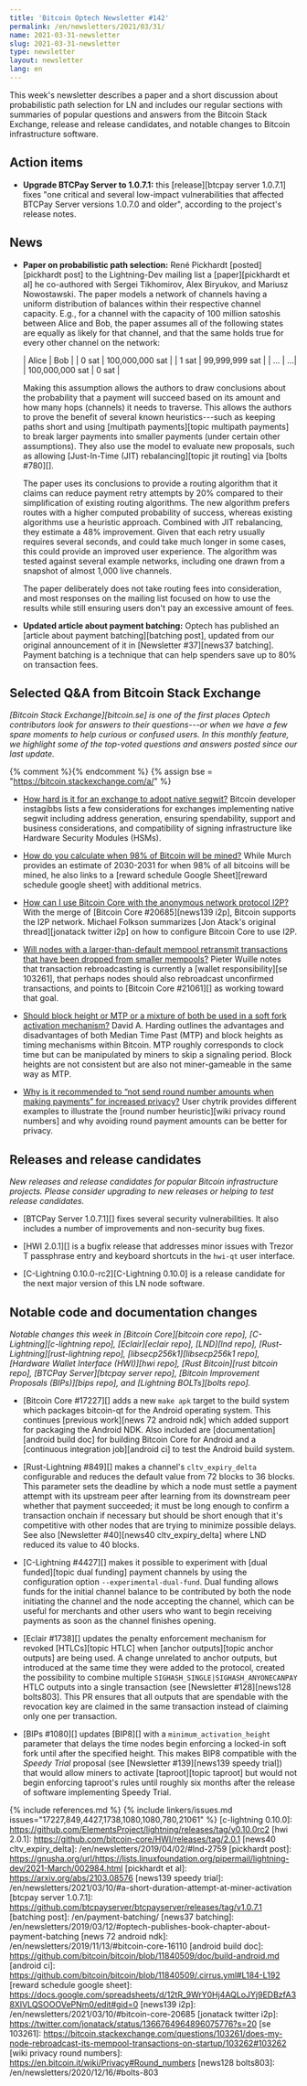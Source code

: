 ```yaml
---
title: 'Bitcoin Optech Newsletter #142'
permalink: /en/newsletters/2021/03/31/
name: 2021-03-31-newsletter
slug: 2021-03-31-newsletter
type: newsletter
layout: newsletter
lang: en
---
```

This week's newsletter describes a paper and a short discussion about
probabilistic path selection for LN and includes our regular sections with
summaries of popular questions and answers from the Bitcoin
Stack Exchange, release and release candidates, and notable changes to
Bitcoin infrastructure software.

## Action items

- **Upgrade BTCPay Server to 1.0.7.1:** this [release][btcpay server
  1.0.7.1] fixes "one critical and several low-impact vulnerabilities
  that affected BTCPay Server versions 1.0.7.0 and older", according to
  the project's release notes.

## News

- **Paper on probabilistic path selection:** René Pickhardt
  [posted][pickhardt post] to the Lightning-Dev mailing list a
  [paper][pickhardt et al] he co-authored with Sergei Tikhomirov, Alex
  Biryukov, and Mariusz Nowostawski.  The paper models a network of
  channels having a uniform distribution of balances within their
  respective channel capacity.  E.g., for a channel with the capacity of
  100 million satoshis between Alice and Bob, the paper assumes all of
  the following states are equally as likely for that channel, and that
  the same holds true for every other channel on the network:

  | Alice | Bob |
  | 0 sat | 100,000,000 sat |
  | 1 sat | 99,999,999 sat |
  | ... | ...|
  | 100,000,000 sat | 0 sat |

  Making this assumption allows the authors to draw conclusions about
  the probability that a payment will succeed based on its amount and how
  many hops (channels) it needs to traverse.  This allows the authors to
  prove the benefit of several known heuristics---such as keeping paths
  short and using [multipath payments][topic multipath payments] to break
  larger payments into smaller payments (under certain other
  assumptions).  They also use the model to evaluate new proposals,
  such as allowing [Just-In-Time (JIT) rebalancing][topic jit routing]
  via [bolts #780][].

  The paper uses its conclusions to provide a routing algorithm that it
  claims can reduce payment retry attempts by 20% compared to their
  simplification of existing routing algorithms.  The new algorithm
  prefers routes with a higher computed probability of success, whereas
  existing algorithms use a heuristic approach.  Combined with JIT
  rebalancing, they estimate a 48% improvement.  Given that each retry
  usually requires several seconds, and could take much longer in some
  cases, this could provide an improved user experience.
  The algorithm was tested against several example networks, including
  one drawn from a snapshot of almost 1,000 live channels.

  The paper deliberately does not take routing fees into consideration,
  and most responses on the mailing list focused on how to
  use the results while still ensuring users don't pay an excessive
  amount of fees.

- **Updated article about payment batching:** Optech has published an
  [article about payment batching][batching post], updated from our
  original announcement of it in [Newsletter #37][news37 batching].
  Payment batching is a technique that can help spenders save up to 80%
  on transaction fees.

## Selected Q&A from Bitcoin Stack Exchange

*[Bitcoin Stack Exchange][bitcoin.se] is one of the first places Optech
contributors look for answers to their questions---or when we have a
few spare moments to help curious or confused users.  In
this monthly feature, we highlight some of the top-voted questions and
answers posted since our last update.*

{% comment %}<!-- https://bitcoin.stackexchange.com/search?tab=votes&q=created%3a1m..%20is%3aanswer -->{% endcomment %}
{% assign bse = "https://bitcoin.stackexchange.com/a/" %}

- [How hard is it for an exchange to adopt native segwit?]({{bse}}103674)
  Bitcoin developer instagibbs lists a few considerations for exchanges implementing native segwit
  including address generation, ensuring spendability, support and business
  considerations, and compatibility of signing infrastructure like Hardware
  Security Modules (HSMs).

- [How do you calculate when 98% of Bitcoin will be mined?]({{bse}}103159)
  While Murch provides an estimate of 2030-2031 for when 98% of
  all bitcoins will be mined, he also links to a [reward schedule Google
  Sheet][reward schedule google sheet] with additional metrics.

- [How can I use Bitcoin Core with the anonymous network protocol I2P?]({{bse}}103402)
  With the merge of [Bitcoin Core #20685][news139 i2p], Bitcoin supports the I2P
  network. Michael Folkson summarizes [Jon Atack's original thread][jonatack
  twitter i2p] on how to configure Bitcoin Core to use I2P.

- [Will nodes with a larger-than-default mempool retransmit transactions that have been dropped from smaller mempools?]({{bse}}103104)
  Pieter Wuille notes that transaction rebroadcasting is currently a [wallet
  responsibility][se 103261], that perhaps nodes should also rebroadcast unconfirmed
  transactions, and points to [Bitcoin Core #21061][] as working toward that goal.

- [Should block height or MTP or a mixture of both be used in a soft fork activation mechanism?]({{bse}}103854)
  David A. Harding outlines the advantages and disadvantages of both Median
  Time Past (MTP) and block heights as timing mechanisms within Bitcoin. MTP
  roughly corresponds to clock time but can be manipulated by miners to skip a
  signaling period. Block heights are not consistent but are also not
  miner-gameable in the same way as MTP.

- [Why is it recommended to “not send round number amounts when making payments” for increased privacy?]({{bse}}103260)
  User chytrik provides different examples to illustrate the [round number
  heuristic][wiki privacy round numbers] and why avoiding round payment amounts
  can be better for privacy.

## Releases and release candidates

*New releases and release candidates for popular Bitcoin infrastructure
projects.  Please consider upgrading to new releases or helping to test
release candidates.*

- [BTCPay Server 1.0.7.1][] fixes several security vulnerabilities.  It
  also includes a number of improvements and non-security bug fixes.

- [HWI 2.0.1][] is a bugfix release that addresses minor issues with Trezor
  T passphrase entry and keyboard shortcuts in the `hwi-qt` user
  interface.

- [C-Lightning 0.10.0-rc2][C-Lightning 0.10.0] is a release candidate
  for the next major version of this LN node software.

## Notable code and documentation changes

*Notable changes this week in [Bitcoin Core][bitcoin core repo],
[C-Lightning][c-lightning repo], [Eclair][eclair repo], [LND][lnd repo],
[Rust-Lightning][rust-lightning repo], [libsecp256k1][libsecp256k1
repo], [Hardware Wallet Interface (HWI)][hwi repo],
[Rust Bitcoin][rust bitcoin repo], [BTCPay Server][btcpay server repo],
[Bitcoin Improvement Proposals (BIPs)][bips repo], and [Lightning
BOLTs][bolts repo].*

- [Bitcoin Core #17227][] adds a new `make apk` target to the build
  system which packages bitcoin-qt for the Android operating system. This
  continues [previous work][news 72 android ndk] which added support for
  packaging the Android NDK.  Also included are [documentation][android build
  doc] for building Bitcoin Core for Android and a [continuous integration
  job][android ci] to test the Android build system.

- [Rust-Lightning #849][] makes a channel's `cltv_expiry_delta`
  configurable and reduces the default value from 72 blocks to 36
  blocks.  This parameter sets the deadline by which a node must settle
  a payment attempt with its upstream peer after learning from its
  downstream peer whether that payment succeeded; it must be long enough
  to confirm a transaction onchain if necessary but should
  be short enough that it's competitive with other nodes that are trying
  to minimize possible delays.  See also [Newsletter #40][news40
  cltv_expiry_delta] where LND reduced its value to 40 blocks.

- [C-Lightning #4427][] makes it possible to experiment with
  [dual funded][topic dual funding] payment channels by using the configuration option
  `--experimental-dual-fund`.  Dual funding allows funds for the initial
  channel balance to be contributed by both the node initiating the
  channel and the node accepting the channel, which can be useful for
  merchants and other users who want to begin receiving payments as
  soon as the channel finishes opening.

- [Eclair #1738][] updates the penalty enforcement mechanism for revoked
  [HTLCs][topic HTLC] when [anchor outputs][topic anchor outputs] are
  being used.  A change unrelated to anchor outputs, but introduced at
  the same time they were added to the protocol, created the possibility
  to combine multiple `SIGHASH_SINGLE|SIGHASH_ANYONECANPAY` HTLC outputs
  into a single transaction (see [Newsletter #128][news128 bolts803].
  This PR ensures that all outputs that are spendable with the
  revocation key are claimed in the same transaction instead of claiming
  only one per transaction.

- [BIPs #1080][] updates [BIP8][] with a `minimum_activation_height`
  parameter that delays the time nodes begin enforcing a locked-in soft
  fork until after the specified height.  This makes BIP8 compatible
  with the *Speedy Trial* proposal (see [Newsletter #139][news139 speedy
  trial]) that would allow miners to activate [taproot][topic taproot]
  but would not begin enforcing taproot's rules until roughly six months
  after the release of software implementing Speedy Trial.

{% include references.md %}
{% include linkers/issues.md issues="17227,849,4427,1738,1080,1080,780,21061" %}
[c-lightning 0.10.0]: https://github.com/ElementsProject/lightning/releases/tag/v0.10.0rc2
[hwi 2.0.1]: https://github.com/bitcoin-core/HWI/releases/tag/2.0.1
[news40 cltv_expiry_delta]: /en/newsletters/2019/04/02/#lnd-2759
[pickhardt post]: https://gnusha.org/url/https://lists.linuxfoundation.org/pipermail/lightning-dev/2021-March/002984.html
[pickhardt et al]: https://arxiv.org/abs/2103.08576
[news139 speedy trial]: /en/newsletters/2021/03/10/#a-short-duration-attempt-at-miner-activation
[btcpay server 1.0.7.1]: https://github.com/btcpayserver/btcpayserver/releases/tag/v1.0.7.1
[batching post]: /en/payment-batching/
[news37 batching]: /en/newsletters/2019/03/12/#optech-publishes-book-chapter-about-payment-batching
[news 72 android ndk]: /en/newsletters/2019/11/13/#bitcoin-core-16110
[android build doc]: https://github.com/bitcoin/bitcoin/blob/11840509/doc/build-android.md
[android ci]: https://github.com/bitcoin/bitcoin/blob/11840509/.cirrus.yml#L184-L192
[reward schedule google sheet]: https://docs.google.com/spreadsheets/d/12tR_9WrY0Hj4AQLoJYj9EDBzfA38XIVLQSOOOVePNm0/edit#gid=0
[news139 i2p]: /en/newsletters/2021/03/10/#bitcoin-core-20685
[jonatack twitter i2p]: https://twitter.com/jonatack/status/1366764964896075776?s=20
[se 103261]: https://bitcoin.stackexchange.com/questions/103261/does-my-node-rebroadcast-its-mempool-transactions-on-startup/103262#103262
[wiki privacy round numbers]: https://en.bitcoin.it/wiki/Privacy#Round_numbers
[news128 bolts803]: /en/newsletters/2020/12/16/#bolts-803
